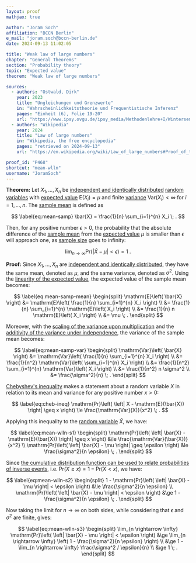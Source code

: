 ```yaml
---
layout: proof
mathjax: true

author: "Joram Soch"
affiliation: "BCCN Berlin"
e_mail: "joram.soch@bccn-berlin.de"
date: 2024-09-13 11:02:05

title: "Weak law of large numbers"
chapter: "General Theorems"
section: "Probability theory"
topic: "Expected value"
theorem: "Weak law of large numbers"

sources:
  - authors: "Ostwald, Dirk"
    year: 2023
    title: "Ungleichungen und Grenzwerte"
    in: "Wahrscheinlichkeitstheorie und Frequentistische Inferenz"
    pages: "Einheit (6), Folie 19-20"
    url: "https://www.ipsy.ovgu.de/ipsy_media/Methodenlehre+I/Wintersemester+2324/Wahrscheinlichkeitstheorie+und+Frequentistische+Inferenz/6_Ungleichungen_und_Grenzwerte.pdf"
  - authors: "Wikipedia"
    year: 2024
    title: "Law of large numbers"
    in: "Wikipedia, the free encyclopedia"
    pages: "retrieved on 2024-09-13"
    url: "https://en.wikipedia.org/wiki/Law_of_large_numbers#Proof_of_the_weak_law"

proof_id: "P468"
shortcut: "mean-wlln"
username: "JoramSoch"
---
```



**Theorem:** Let $X_1, \ldots, X_n$ be [independent and identically distributed](/D/iid) [random variables](/D/rvar) with [expected value](/D/mean) $\mathrm{E}(X_i) = \mu$ and finite [variance](/D/var) $\mathrm{Var}(X_i) < \infty$ for $i = 1,\ldots,n$. The [sample mean](/D/mean-samp) is defined as

$$ \label{eq:mean-samp}
\bar{X} = \frac{1}{n} \sum_{i=1}^{n} X_i \; .
$$

Then, for any positive number $\epsilon > 0$, the probability that the absolute difference of the [sample mean](/D/mean-samp) from the [expected value](/D/mean) $\mu$ is smaller than $\epsilon$ will approach one, as [sample size](/D/samp-size) goes to infinity:

$$ \label{eq:mean-wlln}
\lim_{n \rightarrow \infty} \mathrm{Pr}\left( \left| \bar{X} - \mu \right| < \epsilon \right) = 1 \; .
$$


**Proof:** Since $X_1, \ldots, X_n$ are [independent and identically distributed](/D/iid), they have the same mean, denoted as $\mu$, and the same variance, denoted as $\sigma^2$. Using the [linearity of the expected value](/P/mean-lin), the expected value of the sample mean becomes:

$$ \label{eq:mean-samp-mean}
\begin{split}
\mathrm{E}\left( \bar{X} \right)
&= \mathrm{E}\left( \frac{1}{n} \sum_{i=1}^{n} X_i \right) \\
&= \frac{1}{n} \sum_{i=1}^{n} \mathrm{E}\left( X_i \right) \\
&= \frac{1}{n} n \mathrm{E}\left( X_i \right) \\
&= \mu \; .
\end{split}
$$

Moreover, with the [scaling of the variance upon multiplication](/P/var-scal) and the [additivity of the variance under independence](/P/var-add), the variance of the sample mean becomes:

$$ \label{eq:mean-samp-var}
\begin{split}
\mathrm{Var}\left( \bar{X} \right)
&= \mathrm{Var}\left( \frac{1}{n} \sum_{i=1}^{n} X_i \right) \\
&= \frac{1}{n^2} \mathrm{Var}\left( \sum_{i=1}^{n} X_i \right) \\
&= \frac{1}{n^2} \sum_{i=1}^{n} \mathrm{Var}\left( X_i \right) \\
&= \frac{1}{n^2} n \sigma^2 \\
&= \frac{\sigma^2}{n} \; .
\end{split}
$$

[Chebyshev's inequality](/P/cheb-ineq) makes a statement about a random variable $X$ in relation to its mean and variance for any positive number $x > 0$:

$$ \label{eq:cheb-ineq}
\mathrm{Pr}\left( \left| X - \mathrm{E}(\bar{X}) \right| \geq x \right) \le \frac{\mathrm{Var}(X)}{x^2} \; .
$$

Applying this inequality to the [random variable](/D/rvar) $\bar{X}$, we have:

$$ \label{eq:mean-wlln-s1}
\begin{split}
\mathrm{Pr}\left( \left| \bar{X} - \mathrm{E}(\bar{X}) \right| \geq x \right) &\le \frac{\mathrm{Var}(\bar{X})}{x^2} \\
\mathrm{Pr}\left( \left| \bar{X} - \mu \right| \geq \epsilon \right) &le \frac{\sigma^2}{n \epsilon} \; .
\end{split}
$$

Since [the cumulative distribution function can be used to relate probabilities of inverse events](/P/cdf-probexc), i.e. $\mathrm{Pr}\left( X \geq x \right) = 1 - \mathrm{Pr}\left( X < x \right)$, we have:

$$ \label{eq:mean-wlln-s2}
\begin{split}
1 - \mathrm{Pr}\left( \left| \bar{X} - \mu \right| < \epsilon \right) &\le \frac{\sigma^2}{n \epsilon} \\
\mathrm{Pr}\left( \left| \bar{X} - \mu \right| < \epsilon \right) &\ge 1 - \frac{\sigma^2}{n \epsilon} \; .
\end{split}
$$

Now taking the limit for $n \rightarrow \infty$ on both sides, while considering that $\epsilon$ and $\sigma^2$ are finite, gives:

$$ \label{eq:mean-wlln-s3}
\begin{split}
\lim_{n \rightarrow \infty} \mathrm{Pr}\left( \left| \bar{X} - \mu \right| < \epsilon \right)
&\ge \lim_{n \rightarrow \infty} \left( 1 - \frac{\sigma^2}{n \epsilon} \right) \\
&\ge 1 - \lim_{n \rightarrow \infty} \frac{\sigma^2 / \epsilon}{n} \\
&\ge 1 \; .
\end{split}
$$
